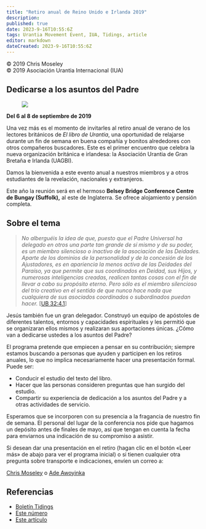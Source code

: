 ```yaml
---
title: "Retiro anual de Reino Unido e Irlanda 2019"
description: 
published: true
date: 2023-9-16T10:55:6Z
tags: Urantia Movement Event, IUA, Tidings, article
editor: markdown
dateCreated: 2023-9-16T10:55:6Z
---
```


<p class="v-card v-sheet theme--light gray lighten-3 px-2">© 2019 Chris Moseley<br>© 2019 Asociación Urantia Internacional (IUA)</p>


## Dedicarse a los asuntos del Padre

<figure id="Figure_1" class="image urantiapedia image-style-align-left">
<img src="/image/article/IUA_Tidings/UK-Retreat-Venue-300x251.jpg">
</figure>

**Del 6 al 8 de septiembre de 2019**

Una vez más es el momento de invitarles al retiro anual de verano de los lectores británicos de _El libro de Urantia_, una oportunidad de relajarse durante un fin de semana en buena compañía y bonitos alrededores con otros compañeros buscadores. Este es el primer encuentro que celebra la nueva organización británica e irlandesa: la Asociación Urantia de Gran Bretaña e Irlanda (UAGBI).

Damos la bienvenida a este evento anual a nuestros miembros y a otros estudiantes de la revelación, nacionales y extranjeros.

Este año la reunión será en el hermoso **Belsey Bridge Conference Centre de Bungay (Suffolk),** al este de Inglaterra. Se ofrece alojamiento y pensión completa.

## Sobre el tema

> _No alberguéis la idea de que, puesto que el Padre Universal ha delegado en otros una parte tan grande de sí mismo y de su poder, es un miembro silencioso o inactivo de la asociación de las Deidades. Aparte de los dominios de la personalidad y de la concesión de los Ajustadores, es en apariencia la menos activa de las Deidades del Paraíso, ya que permite que sus coordinados en Deidad, sus Hijos, y numerosas inteligencias creadas, realicen tantas cosas con el fin de llevar a cabo su propósito eterno. Pero sólo es el miembro silencioso del trío creativo en el sentido de que nunca hace nada que cualquiera de sus asociados coordinados o subordinados puedan hacer._ <a id="a52_589"></a>[[UB 32:4.1](/es/The_Urantia_Book/32#p4_1)]

Jesús también fue un gran delegador. Construyó un equipo de apóstoles de diferentes talentos, entornos y capacidades espirituales y les permitió que se organizaran ellos mismos y realizaran sus aportaciones únicas. ¿Cómo van a dedicarse ustedes a los asuntos del Padre?

El programa pretende que empiecen a pensar en su contribución; siempre estamos buscando a personas que ayuden y participen en los retiros anuales, lo que no implica necesariamente hacer una presentación formal. Puede ser:

- Conducir el estudio del texto del libro.
- Hacer que las personas consideren preguntas que han surgido del estudio.
- Compartir su experiencia de dedicación a los asuntos del Padre y a otras actividades de servicio.

Esperamos que se incorporen con su presencia a la fragancia de nuestro fin de semana. El personal del lugar de la conferencia nos pide que hagamos un depósito antes de finales de mayo, así que tengan en cuenta la fecha para enviarnos una indicación de su compromiso a asistir.

Si desean dar una presentación en el retiro (hagan clic en el botón «Leer más» de abajo para ver el programa inicial) o si tienen cualquier otra pregunta sobre transporte e indicaciones, envíen un correo a:

[Chris Moseley](mailto:chrmos50@gmail.com) o [Ade Awoyinka](mailto:adedoyin2806@hotmail.co.uk)

## Referencias

- [Boletín Tidings](https://urantia-association.org/acerca-del-boletin-tidings/?lang=es)
- [Este número](https://urantia-association.org/newsletter/tidings-junio-2019/?lang=es)
- [Este artículo](https://urantia-association.org/retiro-anual-de-reino-unido-e-irlanda-2019/?lang=es)

